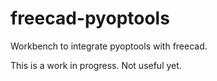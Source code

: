 # freecad-pyoptools
Workbench to integrate pyoptools with freecad.

This is a work in progress. Not useful yet.

